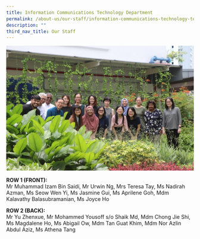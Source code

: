```yaml
---
title: Information Communications Technology Department
permalink: /about-us/our-staff/information-communications-technology-teachers/
description: ""
third_nav_title: Our Staff
---
```

<img src="/images/image1.jpg">

**ROW 1 (FRONT):** <br>
Mr Muhammad Izam Bin Saidi, Mr Urwin Ng, Mrs Teresa Tay, Ms Nadirah Azman, Ms Seow Wen Yi, Ms Jasmine Gui, Ms Aprilene Goh, Mdm Kalavathy Balasubramanian, Ms Joyce Ho

**ROW 2 (BACK):** <br>
Mr Yu Zhenxue, Mr Mohammed Yousoff s/o Shaik Md, Mdm Chong Jie Shi, Ms Magdalene Ho, Ms Abigail Ow, Mdm Tan Guat Khim, Mdm Nor Azlin Abdul Aziz, Ms Athena Tang